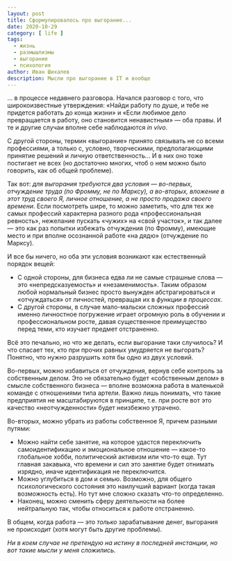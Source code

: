 ```yaml
---
layout: post
title: Сформулировалось про выгорание...
date: 2020-10-29
category: [ life ]
tags:
  - жизнь
  - размышлизмы
  - выгорание
  - психология
author: Иван Шихалев
description: Мысли про выгорание в IT и вообще
---
```

... в процессе недавнего разговора. Начался разговор с того, что широкоизвестные утверждения: «Найди работу по душе,
и тебе не придется работать до конца жизни» и «Если любимое дело превращается в работу, оно становится ненавистным» —
оба правы. И те и другие случаи вполне себе наблюдаются *in vivo*.

С другой стороны, термин «выгорание» принято связывать не со всеми профессиями, а только с, условно, творческими,
предполагающими принятие решений и личную ответственность... И в них оно тоже постигает не всех (но достаточно многих,
чтоб о нем можно было говорить, как об общей проблеме).

Так вот: *для выгорания требуются два условия — во-первых, отчуждение труда (по Фромму, не по Марксу), а во-вторых,
вложение в этот труд своего Я, личное отношение, а не просто продажа своего времени*. Если посмотреть шире, то можно
заметить, что для тех же самых профессий характерна разного рода «профессиональная ревность», нежелание пускать «чужих»
на «свой участок», и так далее — это как раз попытки избежать отчуждения (по Фромму), имеющие место и при вполне
осознанной работе «на дядю» (отчуждение по Марксу).

И все бы ничего, но оба эти условия возникают как естественный порядок вещей:

* С одной стороны, для бизнеса едва ли не самые страшные слова — это «непредсказуемость» и «незаменимость».
  Таким образом любой нормальный бизнес просто вынужден абстрагироваться и «отчуждаться» от личностей, превращая
  их в *функции в процессах*.
* С другой стороны, в случае мало-мальски сложных профессий именно личностное погружение играет огромную роль
  в обучении и профессиональном росте, давая существенное преимущество перед теми, кто изучает предмет отстраненно.

Всё это печально, но что же делать, если выгорание таки случилось? И что спасает тех, кто при прочих равных умудряется
не выгорать? Понятно, что нужно разрушить хотя бы одно из двух условий.

Во-первых, можно избавиться от отчуждения, вернув себе контроль за собственным делом. Это не обязательно будет «собственным
делом» в смысле собственного бизнеса — вполне возможна работа в маленькой команде с отношениями типа артели. Важно лишь
понимать, что такие предприятия не масштабируются в принципе, т.е. при росте вот это качество «неотчужденности» будет
неизбежно утрачено.

Во-вторых, можно убрать из работы собственное Я, причем разными путями:

* Можно найти себе занятие, на которое удастся переключить самоидентификацию и эмоциональное отношение — какое-то глобальное
  хобби, политический активизм или что-то еще. Тут главная закавыка, что времени и сил это занятие будет отнимать изрядно,
  иначе идентификация не переключится.
* Можно углубиться в дом и семью. Возможно, для общего психологического состояния это наилучший вариант (когда такая возможность
  есть). Но тут мне сложно сказать что-то определенно.
* Наконец, можно сменить сферу деятельности на более нейтральную так, чтобы относиться к работе отстраненно.

В общем, когда работа — это *только* зарабатывание денег, выгорания не происходит (хотя могут быть другие проблемы).

*Ни в коем случае не претендую на истину в последней инстанции, но вот такие мысли у меня сложились.*
